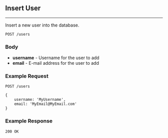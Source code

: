 ## Insert User
---
Insert a new user into the database.

`POST /users`

### Body
- **username** - Username for the user to add
- **email** - E-mail address for the user to add

### Example Request
`POST /users`

```
{
	username: 'MyUsername',
	email: 'MyEmail@MyEmail.com'	
}
```

### Example Response
`200 OK`

